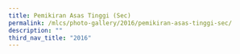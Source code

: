 ```yaml
---
title: Pemikiran Asas Tinggi (Sec)
permalink: /mlcs/photo-gallery/2016/pemikiran-asas-tinggi-sec/
description: ""
third_nav_title: "2016"
---
```

